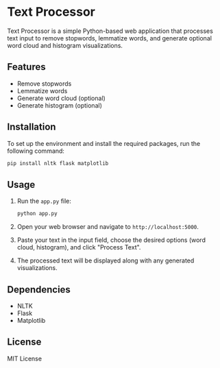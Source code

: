 # Text Processor

Text Processor is a simple Python-based web application that processes text input to remove stopwords, lemmatize words, and generate optional word cloud and histogram visualizations.

## Features

- Remove stopwords
- Lemmatize words
- Generate word cloud (optional)
- Generate histogram (optional)

## Installation

To set up the environment and install the required packages, run the following command:

```bash
pip install nltk flask matplotlib
```

## Usage

1. Run the `app.py` file:

   ```bash
   python app.py
   ```

2. Open your web browser and navigate to `http://localhost:5000`.

3. Paste your text in the input field, choose the desired options (word cloud, histogram), and click "Process Text".

4. The processed text will be displayed along with any generated visualizations.

## Dependencies

- NLTK
- Flask
- Matplotlib

## License

MIT License
